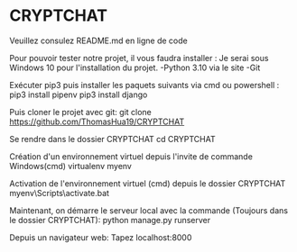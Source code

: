 # CRYPTCHAT
Veuillez consulez README.md en ligne de code

Pour pouvoir tester notre projet, il vous faudra installer :
Je serai sous Windows 10 pour l'installation du projet.
-Python 3.10 via le site
-Git

Exécuter pip3 puis installer les paquets suivants via cmd ou powershell :
  pip3 install pipenv
  pip3 install django
 
Puis cloner le projet avec git:
  git clone https://github.com/ThomasHua19/CRYPTCHAT

Se rendre dans le dossier CRYPTCHAT
  cd CRYPTCHAT

Création d'un environnement virtuel depuis l'invite de commande Windows(cmd)
  virtualenv myenv

Activation de l'environnement virtuel (cmd) depuis le dossier CRYPTCHAT
  myenv\Scripts\activate.bat
  
Maintenant, on démarre le serveur local avec la commande (Toujours dans le dossier CRYPTCHAT):
  python manage.py runserver


Depuis un navigateur web:
  Tapez localhost:8000
  

